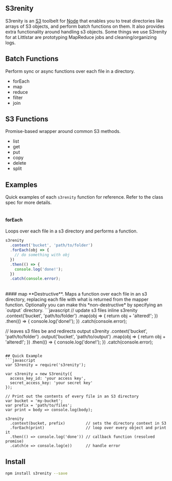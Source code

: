 ## S3renity
S3renity is an [S3](https://aws.amazon.com/s3/) toolbelt for [Node](https://nodejs.org/en/) that enables you to treat directories like arrays of S3 objects, and perform batch functions on them. It also provides extra functionality around handling s3 objects. Some things we use S3renity for at Littlstar are prototyping MapReduce jobs and cleaning/organizing logs.

## Batch Functions
Perform sync or async functions over each file in a directory.
- forEach
- map
- reduce
- filter
- join

## S3 Functions
Promise-based wrapper around common S3 methods.
- list
- get
- put
- copy
- delete
- split

## Examples
Quick examples of each `s3renity` function for reference. Refer to the class spec for more details.
<br/><br/>
#### forEach
Loops over each file in a s3 directory and performs a function.
```javascript
s3renity
  .context('bucket', 'path/to/folder')
  .forEach(obj => {
    // do something with obj
  })
  .then(() => {
    console.log('done!');
  })
  .catch(console.error);
```
<br/>
#### map
**Destructive**. Maps a function over each file in an s3 directory, replacing each file with what is returned
from the mapper function.  Optionally you can make this *non-destructive* by specifying an `output` directory.
```javascript
// update s3 files inline
s3renity
  .context('bucket', 'path/to/folder')
  .map(obj => {
    return obj + 'altered!';
  })
  .then(() => {
    console.log('done!');
  })
  .catch(console.error);

// leaves s3 files be and redirects output
s3renity
  .context('bucket', 'path/to/folder')
  .output('bucket', 'path/to/output')
  .map(obj => {
    return obj + 'altered!';
  })
  .then(() => {
    console.log('done!');
  })
  .catch(console.error);
```

## Quick Example
```javascript
var S3renity = require('s3renity');

var s3renity = new S3renity({
  access_key_id: 'your access key',
  secret_access_key: 'your secret key'
});

// Print out the contents of every file in an S3 directory
var bucket = 'my-bucket';
var prefix = 'path/to/files';
var print = body => console.log(body);

s3renity
  .context(bucket, prefix)         // sets the directory context in S3
  .forEach(print)                  // loop over every object and print it
  .then(() => console.log('done')) // callback function (resolved promise)
  .catch(e => console.log(e))      // handle error
```

## Install
```bash
npm install s3renity --save
```
